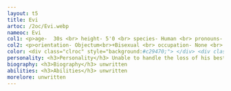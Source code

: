 ```yaml
---
layout: t5
title: Evi
artoc: /2oc/Evi.webp
nameoc: Evi
col1: <p>age-  30s <br> height- 5'0 <br> species- Human <br> pronouns- Any <br> gender- Uingender</p>
col2: <p>orientation- Objectum<br>+Bisexual <br> occupation- None <br> voiceclaim- Funkyfrogbait <br> alignment- Rebel Impure</p>
color: <div class="clroc" style="background:#c29470;"> </div> <div class="clroc" style="background:#a0f;"> </div> <div class="clroc" style="background:#202020;"> </div> <div class="clroc" style="background:#512f25;"> </div> <div class="clroc" style="background:#704d44;"> </div> <div class="clroc" style="background:#9ba8a9;"> </div> <div class="clroc" style="background:#2c9cca;"> </div> <div class="clroc" style="background:#47dee5;"> </div>
personality: <h3>Personality</h3> Unable to handle the loss of his best friend properly, Evi is both (being written)
biography: <h3>Biography</h3> unwritten
abilities: <h3>Abilities</h3> unwritten
morelore: unwritten
---
```

